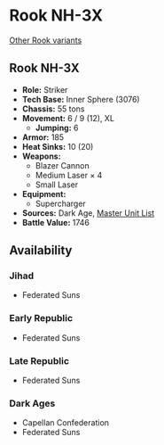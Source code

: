 # Rook NH-3X

[Other Rook variants](../rook.md)

## Rook NH-3X
- **Role:** Striker
- **Tech Base:** Inner Sphere (3076)
- **Chassis:** 55 tons
- **Movement:** 6 / 9 (12), XL
  - **Jumping:** 6
- **Armor:** 185
- **Heat Sinks:** 10 (20)
- **Weapons:**
  - Blazer Cannon
  - Medium Laser × 4
  - Small Laser
- **Equipment:**
  - Supercharger
- **Sources:** Dark Age, [Master Unit List](http://masterunitlist.info/Unit/Details/2743/rook-nh-3x)
- **Battle Value:** 1746

## Availability

### Jihad
- Federated Suns

### Early Republic
- Federated Suns

### Late Republic
- Federated Suns

### Dark Ages
- Capellan Confederation
- Federated Suns

